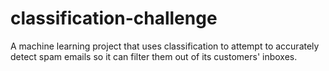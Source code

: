 # classification-challenge
A machine learning project that uses classification to attempt to accurately detect spam emails so it can filter them out of its customers' inboxes.
